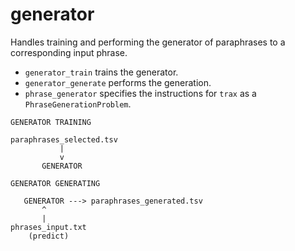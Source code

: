 # generator

Handles training and performing the generator of paraphrases to a corresponding input phrase.

- `generator_train` trains the generator.
- `generator_generate` performs the generation.
- `phrase_generator` specifies the instructions for `trax` as a
`PhraseGenerationProblem`.

```
GENERATOR TRAINING

paraphrases_selected.tsv
           |
           v
       GENERATOR
```

```
GENERATOR GENERATING

   GENERATOR ---> paraphrases_generated.tsv
       ^
       |
phrases_input.txt
    (predict)
